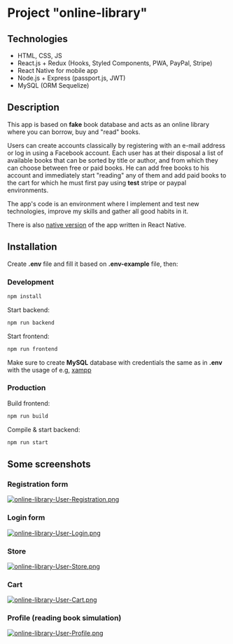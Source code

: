 # Project "online-library"

## Technologies

-   HTML, CSS, JS
-   React.js + Redux (Hooks, Styled Components, PWA, PayPal, Stripe)
-   React Native for mobile app
-   Node.js + Express (passport.js, JWT)
-   MySQL (ORM Sequelize)

## Description

This app is based on **fake** book database and acts as an online library where you can borrow, buy and "read" books.

Users can create accounts classically by registering with an e-mail address or log in using a Facebook account. Each user has at their disposal a list of available books that can be sorted by title or author, and from which they can choose between free or paid books. He can add free books to his account and immediately start "reading" any of them and add paid books to the cart for which he must first pay using **test** stripe or paypal environments.

The app's code is an environment where I implement and test new technologies, improve my skills and gather all good habits in it.

There is also [native version](https://github.com/toxxiczny/online-library-native) of the app written in React Native.

## Installation

Create **.env** file and fill it based on **.env-example** file, then:

### Development

```bash
npm install
```

Start backend:

```bash
npm run backend
```

Start frontend:

```bash
npm run frontend
```

Make sure to create **MySQL** database with credentials the same as in **.env** with the usage of e.g, [xampp](https://www.apachefriends.org/pl/index.html)

### Production

Build frontend:

```bash
npm run build
```

Compile & start backend:

```bash
npm run start
```

## Some screenshots

### Registration form

[![online-library-User-Registration.png](https://i.postimg.cc/GhnmZTDc/online-library-User-Registration.png)](https://postimg.cc/ThQxbwQS)

### Login form

[![online-library-User-Login.png](https://i.postimg.cc/SR9ZzvQz/online-library-User-Login.png)](https://postimg.cc/MfW0CtQW)

### Store

[![online-library-User-Store.png](https://i.postimg.cc/rsb7W4LK/online-library-User-Store.png)](https://postimg.cc/8fRygjcS)

### Cart

[![online-library-User-Cart.png](https://i.postimg.cc/RFx73V84/online-library-User-Cart.png)](https://postimg.cc/DW5JHFnM)

### Profile (reading book simulation)

[![online-library-User-Profile.png](https://i.postimg.cc/nht9Yw2G/online-library-User-Profile.png)](https://postimg.cc/ppqdPCgm)
